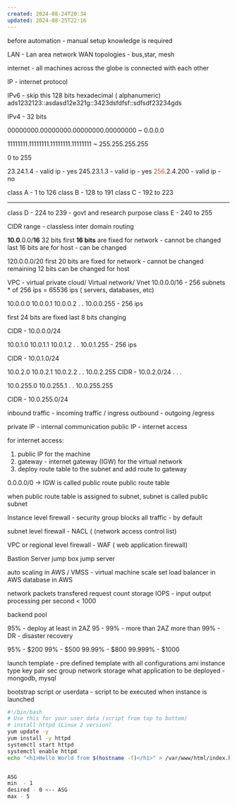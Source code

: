 ```yaml
---
created: 2024-08-24T20:34
updated: 2024-08-25T22:16
---
```


before automation - manual setup knowledge is required


LAN - Lan area network
WAN
topologies - bus,star, mesh

internet - all machines across the globe is connected with each other

IP - internet protocol




IPv6 - skip this
128 bits
hexadecimal ( alphanumeric)
ads1232123::asdasd12e321g::3423dsfdfsf::sdfsdf23234gds

IPv4 - 32 bits

00000000.00000000.00000000.00000000  ~ 0.0.0.0

11111111.11111111.11111111.11111111 ~ 255.255.255.255

0 to 255

23.24.1.4 - valid ip - yes
245.23.1.3 - valid ip - yes
<font color="#c0504d">256</font>.2.4.200 - valid ip - no

class A  - 1 to 126
class B - 128 to 191
class C - 192 to 223

--------------
class D - 224 to 239 - govt and research purpose
class E - 240 to 255




CIDR range - classless inter domain routing

**10.0**.0.0/**16**
32 bits
first **<font color="#000000">16</font> bits** are fixed for network - cannot be changed
last 16 bits are for host - can be changed


120.0.0.0/20
first 20 bits  are fixed for network - cannot be changed
remaining 12 bits can be changed for host

VPC - virtual private cloud/ Virtual network/ Vnet
10.0.0.0/16 - 256 subnets * of 256 ips = 65536 ips ( servers, databases, etc)

10.0.0.0
10.0.0.1
10.0.0.2
.
.
10.0.0.255 - 256 ips

first 24 bits are fixed
last 8 bits changing 


CIDR - 10.0.0.0/24




10.0.1.0
10.0.1.1
10.0.1.2
.
.
10.0.1.255 - 256 ips

CIDR - 10.0.1.0/24


10.0.2.0
10.0.2.1
10.0.2.2
.
.
10.0.2.255
CIDR - 10.0.2.0/24
.
.
.

10.0.255.0
10.0.255.1
.
.
10.0.255.255

CIDR - 10.0.255.0/24


inbound traffic  - incoming traffic / ingress
outbound - outgoing /egress


private IP - internal communication
public IP  - internet access

for internet access:
1. public IP for the machine
2. gateway - internet gateway (IGW) for the virtual network
3. deploy route table to the subnet and add route to gateway

0.0.0.0/0 -> IGW is called public route
public route table

when public route table is assigned to subnet, subnet is called public subnet


Instance level firewall - security group
blocks all traffic - by default


subnet level firewall - NACL ( (network access control list)

VPC or regional level firewall - WAF ( web application firewall)

Bastion Server
jump box
jump server


auto scaling in AWS / VMSS - virtual machine scale set 
load balancer in AWS
database in AWS

network packets transfered
request count
storage IOPS - input output processing per second < 1000

backend pool 

95% - deploy at least in 2AZ
95 - 99% - more than 2AZ
more than 99% - DR - disaster recovery

95% - $200
99% - $500
99.99% - $800
99.999% - $1000


launch template - pre defined template with all configurations
ami
instance type
key pair
sec group
network
storage
what application to be deployed - mongodb, mysql

bootstrap script or userdata - script to be executed when instance is launched
```bash
#!/bin/bash
# Use this for your user data (script from top to bottom)
# install httpd (Linux 2 version)
yum update -y
yum install -y httpd
systemctl start httpd
systemctl enable httpd
echo "<h1>Hello World from $(hostname -f)</h1>" > /var/www/html/index.html


ASG
min  - 1
desired - 0 <-- ASG
max - 5
